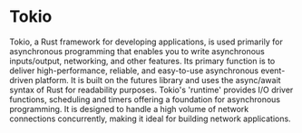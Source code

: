 # Tokio

Tokio, a Rust framework for developing applications, is used primarily for asynchronous programming that enables you to write asynchronous inputs/output, networking, and other features. Its primary function is to deliver high-performance, reliable, and easy-to-use asynchronous event-driven platform. It is built on the futures library and uses the async/await syntax of Rust for readability purposes. Tokio's 'runtime' provides I/O driver functions, scheduling and timers offering a foundation for asynchronous programming. It is designed to handle a high volume of network connections concurrently, making it ideal for building network applications.